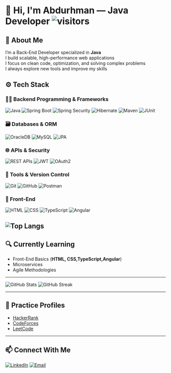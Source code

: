 # 👋 Hi, I'm Abdurhman — Java Developer                                                                                          ![visitors](https://komarev.com/ghpvc/?username=AbdurahmanHussien&color=blue)

## 🧠 About Me
I’m a Back-End Developer specialized in **Java**  
I build scalable, high-performance web applications  
I focus on clean code, optimization, and solving complex problems  
I always explore new tools and improve my skills


## ⚙️ Tech Stack

### 🧑‍💻 Backend Programming & Frameworks
![Java](https://img.shields.io/badge/Java-%23ED8B00.svg?style=for-the-badge&logo=openjdk&logoColor=white)  ![Spring Boot](https://img.shields.io/badge/Spring_Boot-%236DB33F.svg?style=for-the-badge&logo=spring&logoColor=white)  ![Spring Security](https://img.shields.io/badge/Spring_Security-%236DB33F.svg?style=for-the-badge&logo=spring&logoColor=white)  ![Hibernate](https://img.shields.io/badge/Hibernate-%236DB33F.svg?style=for-the-badge&logo=hibernate&logoColor=white)  ![Maven](https://img.shields.io/badge/Maven-%23C71A36.svg?style=for-the-badge&logo=apachemaven&logoColor=white)  ![JUnit](https://img.shields.io/badge/JUnit-%2325A162.svg?style=for-the-badge&logo=junit5&logoColor=white)

### 🗃 Databases & ORM
![OracleDB](https://img.shields.io/badge/Oracle-%23F80000.svg?style=for-the-badge&logo=oracle&logoColor=white)  ![MySQL](https://img.shields.io/badge/MySQL-%2300f.svg?style=for-the-badge&logo=mysql&logoColor=white)  ![JPA](https://img.shields.io/badge/JPA-%236DB33F.svg?style=for-the-badge&logo=java&logoColor=white)

### 🌐 APIs & Security
![REST APIs](https://img.shields.io/badge/REST-API-%23000000.svg?style=for-the-badge&logo=rest&logoColor=white)  ![JWT](https://img.shields.io/badge/JWT-%23000000.svg?style=for-the-badge&logo=jsonwebtokens&logoColor=white)  ![OAuth2](https://img.shields.io/badge/OAuth2-%23121011.svg?style=for-the-badge&logo=oauth&logoColor=white)

### 🔧 Tools & Version Control
![Git](https://img.shields.io/badge/Git-%23F05033.svg?style=for-the-badge&logo=git&logoColor=white)  ![GitHub](https://img.shields.io/badge/GitHub-%23121011.svg?style=for-the-badge&logo=github&logoColor=white)  ![Postman](https://img.shields.io/badge/Postman-%23FF6C37.svg?style=for-the-badge&logo=postman&logoColor=white)


### 🎨 Front-End

![HTML](https://img.shields.io/badge/HTML-%23E34F26.svg?style=for-the-badge&logo=html5&logoColor=white) ![CSS](https://img.shields.io/badge/CSS-%231572B6.svg?style=for-the-badge&logo=css3&logoColor=white) ![TypeScript](https://img.shields.io/badge/TypeScript-%23007ACC.svg?style=for-the-badge&logo=typescript&logoColor=white) ![Angular](https://img.shields.io/badge/Angular-%23DD0031.svg?style=for-the-badge&logo=angular&logoColor=white)


![Top Langs](https://github-readme-stats.vercel.app/api/top-langs/?username=AbdurahmanHussien&layout=compact&theme=tokyonight)
---

## 🔍 Currently Learning   
- Front-End Basics (**HTML, CSS,TypeScript,Angular**)  
- Microservices
- Agile Methodologies
  

---
![GitHub Stats](https://github-readme-stats.vercel.app/api?username=AbdurahmanHussien&show_icons=true&theme=tokyonight) ![GitHub Streak](https://github-readme-streak-stats.herokuapp.com/?user=AbdurahmanHussien&theme=tokyonight)




---

## 💪 Practice Profiles
- [HackerRank](https://www.hackerrank.com/profile/abdo_hussien1231)  
- [CodeForces](https://codeforces.com/profile/abdo.hussien34)  
- [LeetCode](https://leetcode.com/u/abdohussien2/)

---

## 📫 Connect With Me
[![LinkedIn](https://img.shields.io/badge/LinkedIn-blue?style=flat&logo=linkedin)](https://www.linkedin.com/in/abdurhman-hussien1965/)
[![Email](https://img.shields.io/badge/Email-red?style=flat&logo=gmail)](mailto:abdo.hussien123.ah@gmail.com)

